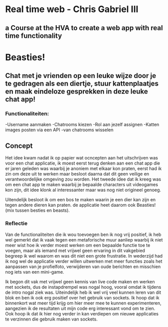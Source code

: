 # Real time web - Chris Gabriel III
## a Course at the HVA to create a web app with real time functionality

# Beasties!

## Chat met je vrienden op een leuke wijze door je te gedragen als een diertje, stuur kattenplaatjes en maak eindeloze gesprekken in deze leuke chat app!

### Functionaliteiten:

-Username aanmaken
-Chatrooms kiezen 
-Rol aan jezelf assignen
-Katten images posten via een API
-van chatrooms wisselen

## Concept

Het idee kwam nadat ik op papier wat ocncepten aan het uitschrijven was voor een chat applicatie, ik moest eerst terug denken aan een chat app die er jaren geleden was waarbij je anoniem met elkaar kon praten, eerst had ik zin om deze uit te werken maar besloot daarna dat dit geen veilige en verantwoordelijke omgeving zou worden.
Het tweede idee dat ik kreeg was om een chat app te maken waarbij je bepaalde characters uit videogames kon zijn, dit idee klonk al interessanter maar was nog niet origineel genoeg.

Uitendelijk besloot ik om een bos te maken waarin je een dier kan zijn en tegen andere dieren kan praten.
de applicatie heet daarom ook Beasties! (mix tussen besties en beasts).

### Reflectie

Van de functionaliteiten die ik wou toevoegen ben ik nog vrij positief, ik heb wel gemerkt dat ik vaak tegen een metaforische muur aanliep waarbij ik niet meer wist hoe ik verder moest werken om een bepaalde functie toe te voegen, maar als iemand met vrijwel geen ervaring in dit vakgebied begreep ik wel waarom en was dit niet een grote frustratie.
In wederzijd had ik nog wel de applicatie verder willen uitwerken met meer functies zoals het aanpassen van je profielfoto, verwijderen van oude berichten en misschien nog iets van een mini-game.

Ik begon dit vak met vrijwel geen kennis van live code maken en werken met sockets, dus de instapdrempel was nogal hoog, vooral omdat ik tijdens de intro nogal ziek was.
Uiteindelijk heb ik wel vrij veel kunnen leren van dit blok en ben ik ook erg positief over het gebruik van sockets.
Ik hoop dat ik binnenkort wat meer tijd krijg om hier meer mee te kunnen experimenteren, aangezien ik de resultaten uit mijn code erg interessant vond om te zien.
Ook hoop ik dat ik hier nog verder in kan verdiepen om nieuwe applicaties te verzinnen die gebruik maken van sockets.
